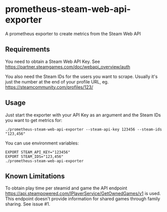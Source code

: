 # prometheus-steam-web-api-exporter
A prometheus exporter to create metrics from the Steam Web API

## Requirements

You need to obtain a Steam Web API Key. See https://partner.steamgames.com/doc/webapi_overview/auth

You also need the Steam IDs for the users you want to scrape. Usually it's just the number at the end of your profile URL, eg. https://steamcommunity.com/profiles/123/

## Usage

Just start the exporter with your API Key as an argument and the Steam IDs you want to get metrics for:

```
./prometheus-steam-web-api-exporter --steam-api-key 123456 --steam-ids "123,456"
```

You can use environment variables:

```
EXPORT STEAM_API_KEY="123456"
EXPORT STEAM_IDS="123,456"
./prometheus-steam-web-api-exporter
```

## Known Limitations

To obtain play time per steamid and game the API endpoint https://api.steampowered.com/IPlayerService/GetOwnedGames/v1 is used.
This endpoint doesn't provide information for shared games through family sharing. See issue #1.

